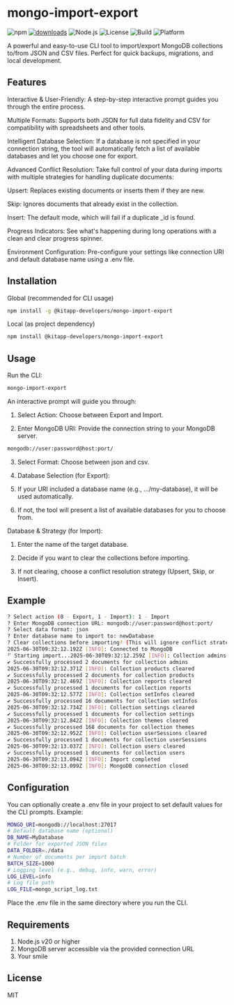 # mongo-import-export

![npm](https://img.shields.io/npm/v/@kitapp-developers/mongo-import-export?color=brightgreen&label=npm%20package)
[![downloads](https://img.shields.io/npm/dw/@kitapp-developers/mongo-import-export.svg?label=downloads)](https://www.npmjs.com/package/@kitapp-developers/mongo-import-export)
![Node.js](https://img.shields.io/badge/node-%3E=20.0.0-blue)
![License](https://img.shields.io/npm/l/@kitapp-developers/mongo-import-export?color=blue)
![Build](https://img.shields.io/badge/build-passing-brightgreen)
![Platform](https://img.shields.io/badge/platform-cli-lightgrey)

A powerful and easy-to-use CLI tool to import/export MongoDB collections to/from JSON and CSV files. Perfect for quick backups, migrations, and local development.

## Features
Interactive & User-Friendly: A step-by-step interactive prompt guides you through the entire process.

Multiple Formats: Supports both JSON for full data fidelity and CSV for compatibility with spreadsheets and other tools.

Intelligent Database Selection: If a database is not specified in your connection string, the tool will automatically fetch a list of available databases and let you choose one for export.

Advanced Conflict Resolution: Take full control of your data during imports with multiple strategies for handling duplicate documents:

Upsert: Replaces existing documents or inserts them if they are new.

Skip: Ignores documents that already exist in the collection.

Insert: The default mode, which will fail if a duplicate _id is found.

Progress Indicators: See what's happening during long operations with a clean and clear progress spinner.

Environment Configuration: Pre-configure your settings like connection URI and default database name using a .env file.

## Installation

Global (recommended for CLI usage)
```bash
npm install -g @kitapp-developers/mongo-import-export
```
Local (as project dependency)
```bash
npm install @kitapp-developers/mongo-import-export
```
## Usage

Run the CLI:

```bash
mongo-import-export
```
An interactive prompt will guide you through:

1. Select Action: Choose between Export and Import.

2. Enter MongoDB URI: Provide the connection string to your MongoDB server.
```bash
mongodb://user:password@host:port/
```
3. Select Format: Choose between json and csv.

4. Database Selection (for Export):

5. If your URI included a database name (e.g., .../my-database), it will be used automatically.

6. If not, the tool will present a list of available databases for you to choose from.

Database & Strategy (for Import):

1. Enter the name of the target database.

2. Decide if you want to clear the collections before importing.

3. If not clearing, choose a conflict resolution strategy (Upsert, Skip, or Insert).

## Example
```bash
? Select action (0 - Export, 1 - Import): 1 - Import
? Enter MongoDB connection URL: mongodb://user:password@host:port/
? Select data format: json
? Enter database name to import to: newDatabase
? Clear collections before importing? (This will ignore conflict strategy) Yes
2025-06-30T09:32:12.192Z [INFO]: Connected to MongoDB
⠋ Starting import...2025-06-30T09:32:12.259Z [INFO]: Collection admins cleared
✔ Successfully processed 2 documents for collection admins
2025-06-30T09:32:12.371Z [INFO]: Collection products cleared
✔ Successfully processed 2 documents for collection products
2025-06-30T09:32:12.469Z [INFO]: Collection reports cleared
✔ Successfully processed 1 documents for collection reports
2025-06-30T09:32:12.577Z [INFO]: Collection setInfos cleared
✔ Successfully processed 16 documents for collection setInfos
2025-06-30T09:32:12.734Z [INFO]: Collection settings cleared
✔ Successfully processed 1 documents for collection settings
2025-06-30T09:32:12.842Z [INFO]: Collection themes cleared
✔ Successfully processed 168 documents for collection themes
2025-06-30T09:32:12.952Z [INFO]: Collection userSessions cleared
✔ Successfully processed 1 documents for collection userSessions
2025-06-30T09:32:13.037Z [INFO]: Collection users cleared
✔ Successfully processed 1 documents for collection users
2025-06-30T09:32:13.094Z [INFO]: Import completed
2025-06-30T09:32:13.099Z [INFO]: MongoDB connection closed
```

## Configuration
You can optionally create a .env file in your project to set default values for the CLI prompts. Example:

```bash
MONGO_URI=mongodb://localhost:27017
# Default database name (optional)
DB_NAME=MyDatabase
# Folder for exported JSON files
DATA_FOLDER=./data
# Number of documents per import batch
BATCH_SIZE=1000
# Logging level (e.g., debug, info, warn, error)
LOG_LEVEL=info
# Log file path
LOG_FILE=mongo_script_log.txt
```
Place the .env file in the same directory where you run the CLI.

## Requirements
1. Node.js v20 or higher
2. MongoDB server accessible via the provided connection URL
3. Your smile

## License
MIT

